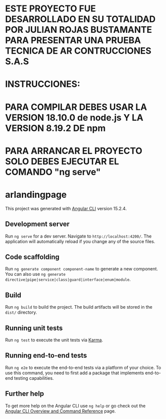 # ESTE PROYECTO FUE DESARROLLADO EN SU TOTALIDAD POR JULIAN ROJAS BUSTAMANTE PARA PRESENTAR UNA PRUEBA TECNICA DE AR CONTRUCCIONES S.A.S

# INSTRUCCIONES:
# PARA COMPILAR DEBES USAR LA VERSION 18.10.0 de node.js Y LA VERSION 8.19.2 DE npm
# PARA ARRANCAR EL PROYECTO SOLO DEBES EJECUTAR EL COMANDO "ng serve"

# arlandingpage

This project was generated with [Angular CLI](https://github.com/angular/angular-cli) version 15.2.4.

## Development server

Run `ng serve` for a dev server. Navigate to `http://localhost:4200/`. The application will automatically reload if you change any of the source files.

## Code scaffolding

Run `ng generate component component-name` to generate a new component. You can also use `ng generate directive|pipe|service|class|guard|interface|enum|module`.

## Build

Run `ng build` to build the project. The build artifacts will be stored in the `dist/` directory.

## Running unit tests

Run `ng test` to execute the unit tests via [Karma](https://karma-runner.github.io).

## Running end-to-end tests

Run `ng e2e` to execute the end-to-end tests via a platform of your choice. To use this command, you need to first add a package that implements end-to-end testing capabilities.

## Further help

To get more help on the Angular CLI use `ng help` or go check out the [Angular CLI Overview and Command Reference](https://angular.io/cli) page.
